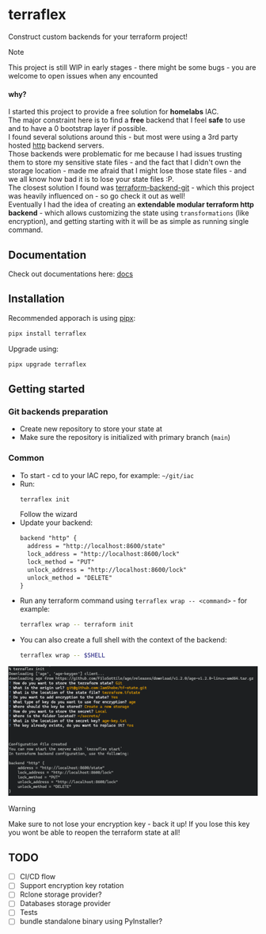# terraflex
Construct custom backends for your terraform project!

> [!NOTE]  
> This project is still WIP in early stages - there might be some bugs - you are welcome to open issues when any encounted

#### why?
I started this project to provide a free solution for **homelabs** IAC.  
The major constraint here is to find a **free** backend that I feel **safe** to use and to have a 0 bootstrap layer if possible.  
I found several solutions around this - but most were using a 3rd party hosted [http](https://developer.hashicorp.com/terraform/language/backend/http) backend servers.  
Those backends were problematic for me because I had issues trusting them to store my sensitive state files - and the fact that I didn't own the storage location - made me afraid that I might lose those state files - and we all know how bad it is to lose your state files :P.  
The closest solution I found was [terraform-backend-git](https://github.com/plumber-cd/terraform-backend-git) - which this project was heavily influenced on - so go check it out as well!  
Eventually I had the idea of creating an **extendable modular terraform http backend** - which allows customizing the state using `transformations` (like encryption), and getting starting with it will be as simple as running single command.

## Documentation

Check out documentations here: [docs](https://terraflex.iamshobe.com)

## Installation
Recommended apporach is using [pipx](https://github.com/pypa/pipx):
```bash
pipx install terraflex
```

Upgrade using:
```bash
pipx upgrade terraflex
```

## Getting started

### Git backends preparation
- Create new repository to store your state at
- Make sure the repository is initialized with primary branch (`main`)

### Common
- To start - cd to your IAC repo, for example: `~/git/iac`
- Run:
  ```bash
  terraflex init
  ```
  Follow the wizard
- Update your backend:
  ```hcl
  backend "http" {
    address = "http://localhost:8600/state"
    lock_address = "http://localhost:8600/lock"
    lock_method = "PUT"
    unlock_address = "http://localhost:8600/lock"
    unlock_method = "DELETE"
  }
  ```
- Run any terraform command using `terraflex wrap -- <command>` - for example:
  ```bash
  terraflex wrap -- terraform init
  ```
- You can also create a full shell with the context of the backend:
  ```bash
  terraflex wrap -- $SHELL
  ```
![terraflex init](./docs/terraflex_init.png)

> [!WARNING]  
> Make sure to not lose your encryption key - back it up!
> If you lose this key you wont be able to reopen the terraform state at all!

## TODO

- [ ] CI/CD flow
- [ ] Support encryption key rotation
- [ ] Rclone storage provider?
- [ ] Databases storage provider
- [ ] Tests
- [ ] bundle standalone binary using PyInstaller?
